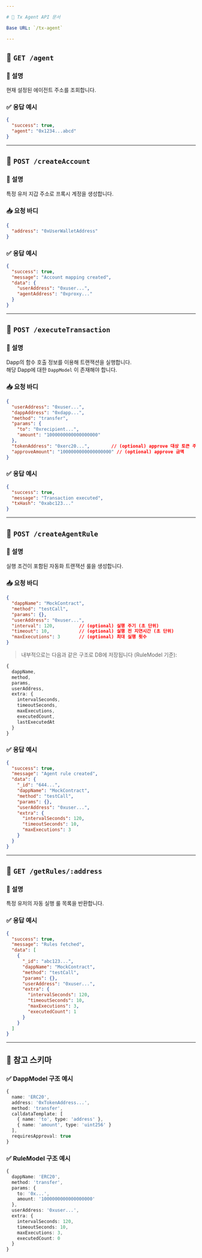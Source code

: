 ```yaml
---

# 📘 Tx Agent API 문서

Base URL: `/tx-agent`

---
```


## 🔹 `GET /agent`

### 📝 설명  
현재 설정된 에이전트 주소를 조회합니다.

### ✅ 응답 예시

```json
{
  "success": true,
  "agent": "0x1234...abcd"
}
```

---

## 🔹 `POST /createAccount`

### 📝 설명  
특정 유저 지갑 주소로 프록시 계정을 생성합니다.

### 📥 요청 바디

```json
{
  "address": "0xUserWalletAddress"
}
```

### ✅ 응답 예시

```json
{
  "success": true,
  "message": "Account mapping created",
  "data": {
    "userAddress": "0xuser...",
    "agentAddress": "0xproxy..."
  }
}
```

---

## 🔹 `POST /executeTransaction`

### 📝 설명  
Dapp의 함수 호출 정보를 이용해 트랜잭션을 실행합니다.  
해당 Dapp에 대한 `DappModel` 이 존재해야 합니다.

### 📥 요청 바디

```json
{
  "userAddress": "0xuser...",
  "dappAddress": "0xdapp...",
  "method": "transfer",
  "params": {
    "to": "0xrecipient...",
    "amount": "1000000000000000000"
  },
  "tokenAddress": "0xerc20...",        // (optional) approve 대상 토큰 주소
  "approveAmount": "1000000000000000000" // (optional) approve 금액
}
```

### ✅ 응답 예시

```json
{
  "success": true,
  "message": "Transaction executed",
  "txHash": "0xabc123..."
}
```

---

## 🔹 `POST /createAgentRule`

### 📝 설명  
실행 조건이 포함된 자동화 트랜잭션 룰을 생성합니다.

### 📥 요청 바디

```json
{
  "dappName": "MockContract",
  "method": "testCall",
  "params": {},
  "userAddress": "0xuser...",
  "interval": 120,         // (optional) 실행 주기 (초 단위)
  "timeout": 10,           // (optional) 실행 전 지연시간 (초 단위)
  "maxExecutions": 3       // (optional) 최대 실행 횟수
}
```

> 내부적으로는 다음과 같은 구조로 DB에 저장됩니다 (RuleModel 기준):

```ts
{
  dappName,
  method,
  params,
  userAddress,
  extra: {
    intervalSeconds,
    timeoutSeconds,
    maxExecutions,
    executedCount,
    lastExecutedAt
  }
}
```

### ✅ 응답 예시

```json
{
  "success": true,
  "message": "Agent rule created",
  "data": {
    "_id": "644...",
    "dappName": "MockContract",
    "method": "testCall",
    "params": {},
    "userAddress": "0xuser...",
    "extra": {
      "intervalSeconds": 120,
      "timeoutSeconds": 10,
      "maxExecutions": 3
    }
  }
}
```

---

## 🔹 `GET /getRules/:address`

### 📝 설명  
특정 유저의 자동 실행 룰 목록을 반환합니다.

### ✅ 응답 예시

```json
{
  "success": true,
  "message": "Rules fetched",
  "data": [
    {
      "_id": "abc123...",
      "dappName": "MockContract",
      "method": "testCall",
      "params": {},
      "userAddress": "0xuser...",
      "extra": {
        "intervalSeconds": 120,
        "timeoutSeconds": 10,
        "maxExecutions": 3,
        "executedCount": 1
      }
    }
  ]
}
```

---

## 📌 참고 스키마

### ✅ DappModel 구조 예시

```ts
{
  name: 'ERC20',
  address: '0xTokenAddress...',
  method: 'transfer',
  calldataTemplate: [
    { name: 'to', type: 'address' },
    { name: 'amount', type: 'uint256' }
  ],
  requiresApproval: true
}
```

### ✅ RuleModel 구조 예시

```ts
{
  dappName: 'ERC20',
  method: 'transfer',
  params: {
    to: '0x...',
    amount: '1000000000000000000'
  },
  userAddress: '0xuser...',
  extra: {
    intervalSeconds: 120,
    timeoutSeconds: 10,
    maxExecutions: 3,
    executedCount: 0
  }
}
```
